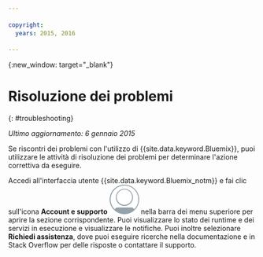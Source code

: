 ```yaml
---

copyright:
  years: 2015, 2016

---
```



{:new_window: target="_blank"}



# Risoluzione dei problemi
{: #troubleshooting}

*Ultimo aggiornamento: 6 gennaio 2015*

Se riscontri dei problemi con l'utilizzo di {{site.data.keyword.Bluemix}},
puoi utilizzare le attività di risoluzione dei problemi per determinare l'azione correttiva da
eseguire.

Accedi all'interfaccia utente {{site.data.keyword.Bluemix_notm}} e fai clic sull'icona **Account e supporto** ![Account e supporto](images/account_support.svg) nella barra dei menu superiore per aprire la sezione corrispondente. Puoi visualizzare lo stato dei runtime e dei servizi in esecuzione e visualizzare le notifiche. Puoi
inoltre selezionare **Richiedi assistenza**, dove puoi eseguire ricerche nella documentazione e in Stack Overflow per delle risposte o contattare il supporto.
